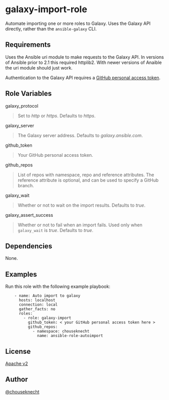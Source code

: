 # galaxy-import-role

Automate importing one or more roles to Galaxy. Uses the Galaxy API directly, rather than the `ansible-galaxy` CLI.

## Requirements

Uses the Ansible uri module to make requests to the Galaxy API. In versions of Ansible prior to 2.1 this required httplib2. With newer versions of Anaible the uri module should just work.

Authentication to the Galaxy API requires a [GitHub personal access token](https://help.github.com/articles/creating-an-access-token-for-command-line-use/).


## Role Variables

galaxy_protocol 
> Set to *http* or *https*. Defaults to *https*.

galaxy_server
> The Galaxy server address. Defaults to *galaxy.ansible.com*. 

github_token
> Your GitHub personal access token.

github_repos
> List of repos with namespace, repo and reference attributes. The reference attribute is optional, and can be used to specify a GitHub branch.

galaxy_wait
> Whether or not to wait on the import results. Defaults to *true*.

galaxy_assert_success
> Whether or not to fail when an import fails. Used only when `galaxy_wait` is *true*. Defaults to *true*. 

## Dependencies

None.

## Examples

Run this role with the following example playbook: 

```
    - name: Auto import to galaxy
      hosts: localhost
      connection: local
      gather_facts: no
      roles:
        - role: galaxy-import
          github_token: < your GitHub personal access token here > 
          github_repos:
            - namespace: chouseknecht
              name: ansible-role-autoimport
```

## License

[Apache v2](http://apache.org/licenses/)


## Author 

[@chouseknecht](https://github.com/chouseknecht)
